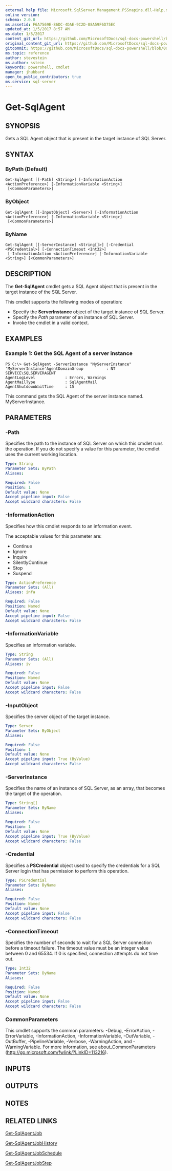 ```yaml
---
external help file: Microsoft.SqlServer.Management.PSSnapins.dll-Help.xml
online version: 
schema: 2.0.0
ms.assetid: F6A7569E-86DC-4DAE-9C2D-08A59F6D75EC
updated_at: 1/5/2017 8:57 AM
ms.date: 1/5/2017
content_git_url: https://github.com/MicrosoftDocs/sql-docs-powershell/blob/master/sqlserver-cmdlets/sqlserver-module/vlatest/Get-SqlAgent.md
original_content_git_url: https://github.com/MicrosoftDocs/sql-docs-powershell/blob/master/sqlserver-cmdlets/sqlserver-module/vlatest/Get-SqlAgent.md
gitcommit: https://github.com/MicrosoftDocs/sql-docs-powershell/blob/0d97835841eb5cfbe37d096037375a2e0c3eb87c/sqlserver-cmdlets/sqlserver-module/vlatest/Get-SqlAgent.md
ms.topic: reference
author: stevestein
ms.author: sstein
keywords: powershell, cmdlet
manager: jhubbard
open_to_public_contributors: true
ms.service: sql-server
---
```


# Get-SqlAgent

## SYNOPSIS
Gets a SQL Agent object that is present in the target instance of SQL Server.

## SYNTAX

### ByPath (Default)
```
Get-SqlAgent [[-Path] <String>] [-InformationAction <ActionPreference>] [-InformationVariable <String>]
 [<CommonParameters>]
```

### ByObject
```
Get-SqlAgent [[-InputObject] <Server>] [-InformationAction <ActionPreference>] [-InformationVariable <String>]
 [<CommonParameters>]
```

### ByName
```
Get-SqlAgent [[-ServerInstance] <String[]>] [-Credential <PSCredential>] [-ConnectionTimeout <Int32>]
 [-InformationAction <ActionPreference>] [-InformationVariable <String>] [<CommonParameters>]
```

## DESCRIPTION
The **Get-SqlAgent** cmdlet gets a SQL Agent object that is present in the target instance of the SQL Server.

This cmdlet supports the following modes of operation:

- Specify the **ServerInstance** object of the target instance of SQL Server. 
- Specify the *Path* parameter of an instance of SQL Server. 
- Invoke the cmdlet in a valid context.

## EXAMPLES

### Example 1: Get the SQL Agent of a server instance
```
PS C:\> Get-SqlAgent -ServerInstance "MyServerInstance"
'MyServerInstance'AgentDomainGroup          : NT SERVICE\SQLSERVERAGENT
AgentLogLevel             : Errors, Warnings
AgentMailType             : SqlAgentMail
AgentShutdownWaitTime     : 15
```

This command gets the SQL Agent of the server instance named.
MyServerInstance.

## PARAMETERS

### -Path
Specifies the path to the instance of SQL Server on which this cmdlet runs the operation.
If you do not specify a value for this parameter, the cmdlet uses the current working location.

```yaml
Type: String
Parameter Sets: ByPath
Aliases: 

Required: False
Position: 1
Default value: None
Accept pipeline input: False
Accept wildcard characters: False
```

### -InformationAction
Specifies how this cmdlet responds to an information event.

The acceptable values for this parameter are:

- Continue
- Ignore
- Inquire
- SilentlyContinue
- Stop
- Suspend

```yaml
Type: ActionPreference
Parameter Sets: (All)
Aliases: infa

Required: False
Position: Named
Default value: None
Accept pipeline input: False
Accept wildcard characters: False
```

### -InformationVariable
Specifies an information variable.

```yaml
Type: String
Parameter Sets: (All)
Aliases: iv

Required: False
Position: Named
Default value: None
Accept pipeline input: False
Accept wildcard characters: False
```

### -InputObject
Specifies the server object of the target instance.

```yaml
Type: Server
Parameter Sets: ByObject
Aliases: 

Required: False
Position: 1
Default value: None
Accept pipeline input: True (ByValue)
Accept wildcard characters: False
```

### -ServerInstance
Specifies the name of an instance of SQL Server, as an array, that becomes the target of the operation.

```yaml
Type: String[]
Parameter Sets: ByName
Aliases: 

Required: False
Position: 1
Default value: None
Accept pipeline input: True (ByValue)
Accept wildcard characters: False
```

### -Credential
Specifies a **PSCredential** object used to specify the credentials for a SQL Server login that has permission to perform this operation.

```yaml
Type: PSCredential
Parameter Sets: ByName
Aliases: 

Required: False
Position: Named
Default value: None
Accept pipeline input: False
Accept wildcard characters: False
```

### -ConnectionTimeout
Specifies the number of seconds to wait for a SQL Server connection before a timeout failure.
The timeout value must be an integer value between 0 and 65534.
If 0 is specified, connection attempts do not time out.

```yaml
Type: Int32
Parameter Sets: ByName
Aliases: 

Required: False
Position: Named
Default value: None
Accept pipeline input: False
Accept wildcard characters: False
```

### CommonParameters
This cmdlet supports the common parameters: -Debug, -ErrorAction, -ErrorVariable, -InformationAction, -InformationVariable, -OutVariable, -OutBuffer, -PipelineVariable, -Verbose, -WarningAction, and -WarningVariable. For more information, see about_CommonParameters (http://go.microsoft.com/fwlink/?LinkID=113216).

## INPUTS

## OUTPUTS

## NOTES

## RELATED LINKS

[Get-SqlAgentJob](xref:sqlserver-module/vlatest/Get-SqlAgentJob.md)

[Get-SqlAgentJobHistory](xref:sqlserver-module/vlatest/Get-SqlAgentJobHistory.md)

[Get-SqlAgentJobSchedule](xref:sqlserver-module/vlatest/Get-SqlAgentJobSchedule.md)

[Get-SqlAgentJobStep](xref:sqlserver-module/vlatest/Get-SqlAgentJobStep.md)
